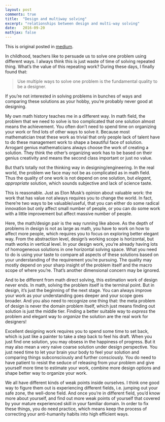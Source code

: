 ```yaml
---
layout: post
comments: true
title:  "Design and multiway solving"
excerpt: "relationships between design and multi-way solving"
date:   2016-09-20
mathjax: false
---
```


This is original posted in [medium](https://medium.com/@taoxie/design-multi-way-solving-d53225282690#.4n0tl2mp6).

In childhood, teachers like to persuade us to solve one problem using different ways. I always think this is just waste of time of solving repeated thing. What’s the value of this repeating work? During these days, I finally found that:

> Use multiple ways to solve one problem is the fundamental quality to be a designer.

If you’re not interested in solving problems in bunches of ways and comparing these solutions as your hobby, you’re probably never good at designing.

My own math history teaches me in a different way. In math field, the problem that we need to solve is too complicated that one solution almost means the achievement. You often don’t need to spend time on organizing your work or find lots of other ways to solve it. Because most mathematician treat these work as trivial that only people lack of talent have to do these management work to shape a beautiful face of solution. Arrogant genius mathematicians always choose the work of creating a solution. They think the other’s organizing work has to be based on their genius creativity and means the second class important or just no value.

But that’s totally not the thinking way in designing/engineering. In the real world, the problem we face may not be as complicated as in math field. Thus the quality of one work is not depend on one solution, but *elegant, appropriate* solution, which sounds subjective and lack of science taste.

This is reasonable. Just as Elon Musk’s opinion about valuable work: the work that has value not always requires you to change the world. In fact, there’re two ways to be valuable/useful, that you can either do some radical innovation but only affect small number of people, or you can do some work with a little improvement but affect massive number of people.

Here, the math/design pair is the way running like above. As the depth of problems in design is not as large as math, you have to work on how to affect more people, which requires you to focus on exploring better elegant way. From the abstraction level, design’s working scope is horizontal, but math works in vertical level. In your design work, you’re already having lots of homogeneous solutions in one horizontal solving space. What you need to do is using your taste to compare all aspects of these solutions based on your understanding of the requirement you’re pursuing. The quality may mostly depend on your sharp insight of the problem itself and the macro scope of where you’re. That’s another dimensional concern may be ignored.

And to be different from math direct solving, this estimation work of design never ends. In math, solving the problem itself is the terminal point. But in design, it’s just the beginning of the next stage. You can always improve your work as your understanding goes deeper and your scope goes broader. And you also need to recognize one thing that: the meta problem of design is never the domain problem itself, which just means finding out solution is just the middle tier. Finding a better suitable way to *express* the problem and elegant way to *organize* the solution are the real work for designers!

Excellent designing work requires you to spend some time to set back, which is just like a painter to take a step back to feel his draft. When you just find one solution, you may obsess in the happiness of progress. But it may also mean a very naive coarse solution under design perspective. You just need time to let your brain your body to feel your solution and comparing things subconsciously and further consciously. You do need to have patient to resist the seduce of releasing from your problem and give yourself more time to estimate your work, combine more design options and shape better way to organize your work.

We all have different kinds of weak points inside ourselves. I think one good way to figure them out is experiencing different fields, i.e. jumping out your safe zone, the well-done field. And once you’re in different field, you’d know more about yourself, and find out more weak points of yourself that covered by your mature experienced skill in your familiar domain. In order to fix these things, you do need practice, which means keep the process of correcting your anti-humanity habits into high efficient ways.

